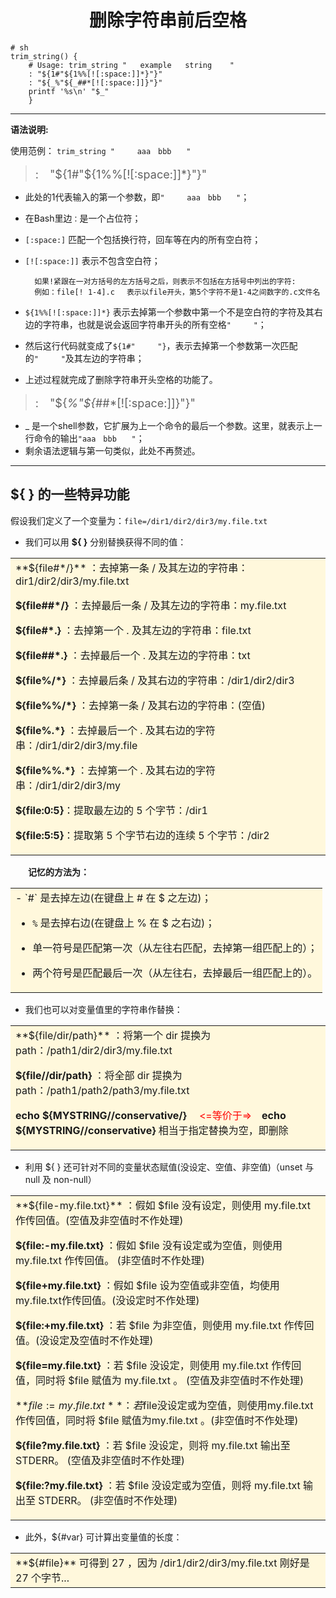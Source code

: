 # <font face="楷体"><center>删除字符串前后空格</center></font> #

```shell
# sh
trim_string() { 
	# Usage: trim_string "   example   string    "
	: "${1#"${1%%[![:space:]]*}"}"
	: "${_%"${_##*[![:space:]]}"}"
	printf '%s\n' "$_"
    }
```
 



----------   

**语法说明:**

使用范例： `trim_string "　　　aaa　bbb　　"`
> <font size=4>:　"${1#"${1%%[![:space:]]*}"}" </font>

- 此处的1代表输入的第一个参数，即`"　　　aaa　bbb　　"`；
- 在Bash里边`：`是一个占位符；
- `[:space:]` 匹配一个包括换行符，回车等在内的所有空白符；
- `[![:space:]]` 表示不包含空白符；

	    如果!紧跟在一对方括号的左方括号之后，则表示不包括在方括号中列出的字符:
    	例如：file[! 1-4].c 　表示以file开头，第5个字符不是1-4之间数字的.c文件名
- `${1%%[![:space:]]*}` 表示去掉第一个参数中第一个不是空白符的字符及其右边的字符串，也就是说会返回字符串开头的所有空格`"　　　"`；
- 然后这行代码就变成了`${1#"　　　"}`，表示去掉第一个参数第一次匹配的`"　　　"`及其左边的字符串；
- 上述过程就完成了删除字符串开头空格的功能了。


> <font size=4>:　"${_%"${_##*[![:space:]]}"}"</font>

- _ 是一个shell参数，它扩展为上一个命令的最后一个参数。这里，就表示上一行命令的输出`"aaa　bbb　　"`；
- 剩余语法逻辑与第一句类似，此处不再赘述。


----------

## **${ } 的一些特异功能** ##

假设我们定义了一个变量为：`file=/dir1/dir2/dir3/my.file.txt`


- 我们可以用 **${ }** 分别替换获得不同的值：

<table><tr><td bgcolor=Cornsilk>
**${file#*/}** ：去掉第一条 / 及其左边的字符串：dir1/dir2/dir3/my.file.txt

**${file##*/}** ：去掉最后一条 / 及其左边的字符串：my.file.txt

**${file#*.}** ：去掉第一个 . 及其左边的字符串：file.txt

**${file##*.}** ：去掉最后一个 . 及其左边的字符串：txt

**${file%/*}** ：去掉最后条 / 及其右边的字符串：/dir1/dir2/dir3

**${file%%/*}** ：去掉第一条 / 及其右边的字符串：(空值)

**${file%.*}** ：去掉最后一个 . 及其右边的字符串：/dir1/dir2/dir3/my.file

**${file%%.*}** ：去掉第一个 . 及其右边的字符串：/dir1/dir2/dir3/my

**${file:0:5}**：提取最左边的 5 个字节：/dir1

**${file:5:5}**：提取第 5 个字节右边的连续 5 个字节：/dir2
</td></tr></table>


　　**记忆的方法为：**

<table><tr><td bgcolor=Cornsilk>
- `#` 是去掉左边(在键盘上 # 在 $ 之左边)；

- `%` 是去掉右边(在键盘上 % 在 $ 之右边)；

- 单一符号是匹配第一次（从左往右匹配，去掉第一组匹配上的）；

- 两个符号是匹配最后一次（从左往右，去掉最后一组匹配上的）。
</td></tr></table>


- 我们也可以对变量值里的字符串作替换：

<table><tr><td bgcolor=Cornsilk>
**${file/dir/path}** ：将第一个 dir 提换为 path：/path1/dir2/dir3/my.file.txt

**${file//dir/path}** ：将全部 dir 提换为 path：/path1/path2/path3/my.file.txt

**echo ${MYSTRING//conservative/}** 　<font color=red><=等价于=></font>　**echo ${MYSTRING//conservative}**
相当于指定替换为空，即删除
</td></tr></table>



- 利用 ${ } 还可针对不同的变量状态赋值(没设定、空值、非空值)（unset 与 null 及 non-null）

<table><tr><td bgcolor=Cornsilk>
**${file-my.file.txt}** ：假如 $file 没有设定，则使用 my.file.txt 作传回值。(空值及非空值时不作处理)

**${file:-my.file.txt}** ：假如 $file 没有设定或为空值，则使用my.file.txt 作传回值。 (非空值时不作处理)

**${file+my.file.txt}** ：假如 $file 设为空值或非空值，均使用my.file.txt作传回值。(没设定时不作处理)

**${file:+my.file.txt}** ：若 $file 为非空值，则使用 my.file.txt 作传回值。(没设定及空值时不作处理)

**${file=my.file.txt}** ：若 $file 没设定，则使用 my.file.txt 作传回值，同时将 $file 赋值为 my.file.txt 。 (空值及非空值时不作处理)

**${file:=my.file.txt} **：若$file没设定或为空值，则使用my.file.txt作传回值，同时将 $file 赋值为my.file.txt 。(非空值时不作处理)

**${file?my.file.txt}** ：若 $file 没设定，则将 my.file.txt 输出至STDERR。 (空值及非空值时不作处理)

**${file:?my.file.txt}** ：若 $file 没设定或为空值，则将 my.file.txt 输出至 STDERR。 (非空值时不作处理)

</td></tr></table>


- 此外，${#var} 可计算出变量值的长度：

<table><tr><td bgcolor=Cornsilk>
**${#file}** 可得到 27 ，因为 /dir1/dir2/dir3/my.file.txt 刚好是 27 个字节...
</td></tr></table>


